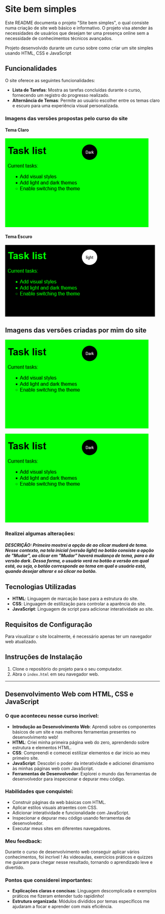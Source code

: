 # Site bem simples

Este README documenta o projeto "Site bem simples", o qual consiste numa criação de site web básico e informativo. O projeto visa atender às necessidades de usuários que desejam ter uma presença online sem a necessidade de conhecimentos técnicos avançados.

Projeto desenvolvido durante um curso sobre como criar um site simples usando HTML, CSS e JavaScript



## Funcionalidades

O site oferece as seguintes funcionalidades:

- **Lista de Tarefas**: Mostra as tarefas concluídas durante o curso, fornecendo um registro do progresso realizado.
- **Alternância de Temas**: Permite ao usuário escolher entre os temas claro e escuro para uma experiência visual personalizada.

### Imagens das versões propostas pelo curso do site

#### Tema Claro
![Tema Claro](https://github.com/Kalyla-Pinheiro/Site_bem_simples/blob/main/tema_light.png)

#### Tema Escuro
![Tema Escuro](https://github.com/Kalyla-Pinheiro/Site_bem_simples/blob/main/tema_dark.png)

## Imagens das versões criadas por mim do site
![Tema Claro](https://github.com/Kalyla-Pinheiro/Site_bem_simples/blob/main/tema_light.png)

![Tema Claro](https://github.com/Kalyla-Pinheiro/Site_bem_simples/blob/main/tema_light.png)
### Realizei algumas alterações:
##### DESCRIÇÃO: Primeiro mostrei a opção de ao clicar mudará de tema. Nesse contexto, na tela inicial (versão light) no botão consiste a opção de "Mudar", ao clicar em "Mudar" haverá mudança de tema, para o da versão dark. Dessa forma, o usuário verá no botão a versão em qual está, ou seja, o botão corresponde ao tema em qual o usuário está, quando desejar alterar e só clicar no botão. 

## Tecnologias Utilizadas

- **HTML**: Linguagem de marcação base para a estrutura do site.
- **CSS**: Linguagem de estilização para controlar a aparência do site.
- **JavaScript**: Linguagem de script para adicionar interatividade ao site.

## Requisitos de Configuração

Para visualizar o site localmente, é necessário apenas ter um navegador web atualizado.

## Instruções de Instalação

1. Clone o repositório do projeto para o seu computador.
2. Abra o `index.html` em seu navegador web.

---

## Desenvolvimento Web com HTML, CSS e JavaScript

### O que aconteceu nesse curso incrível:

- **Introdução ao Desenvolvimento Web**: Aprendi sobre os componentes básicos de um site e nas melhores ferramentas presentes no desenvolvimento web!
- **HTML**: Criei minha primeira página web do zero, aprendendo sobre estrutura e elementos HTML.
- **CSS**: Compreendi e comecei estilizar elementos e dar inicio ao meu primeiro site.
- **JavaScript**: Descobri o poder da interatividade e adicionei dinamismo às minhas páginas web com JavaScript.
- **Ferramentas de Desenvolvedor**: Explorei o mundo das ferramentas de desenvolvedor para inspecionar e depurar meu código.
### Habilidades que conquistei:

- Construir páginas da web básicas com HTML.
- Aplicar estilos visuais atraentes com CSS.
- Adicionar interatividade e funcionalidade com JavaScript.
- Inspecionar e depurar meu código usando ferramentas de desenvolvedor.
- Executar meus sites em diferentes navegadores.

### Meu feedback:

Durante o curso de desenvolvimento web conseguir aplicar vários conhecimentos, foi incrível ! As videoaulas, exercícios práticos e quizzes me guiaram para chegar nesse resultado, tornando o aprendizado leve e divertido.

### Pontos que considerei importantes:

- **Explicações claras e concisas**: Linguagem descomplicada e exemplos práticos me fizeram entender tudo rapidinho!
- **Estrutura organizada**: Módulos divididos por temas específicos me ajudaram a focar e aprender com mais eficiência.

